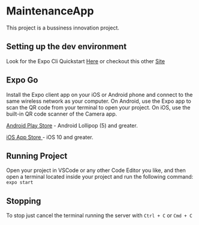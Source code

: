 # MaintenanceApp
This project is a bussiness innovation project.

## Setting up the dev environment
Look for the Expo Cli Quickstart [Here](https://reactnative.dev/docs/environment-setup) or checkout this other [Site](https://docs.expo.io/get-started/installation/)

## Expo Go
Install the Expo client app on your iOS or Android phone and connect to the same wireless network as your computer. On Android, use the Expo app to scan the QR code from your terminal to open your project. On iOS, use the built-in QR code scanner of the Camera app.

[Android Play Store](https://play.google.com/store/apps/details?id=host.exp.exponent) - Android Lollipop (5) and greater.

[iOS App Store ](https://itunes.com/apps/exponent) - iOS 10 and greater.

## Running Project
Open your project in VSCode or any other Code Editor you like, and then open a terminal located inside your project and run the following command:
`expo start`

## Stopping
To stop just cancel the terminal running the server with `Ctrl + C` or `Cmd + C`

